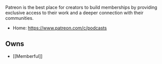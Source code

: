 Patreon is the best place for creators to build memberships by providing exclusive access to their work and a deeper connection with their communities.

* Home: https://www.patreon.com/c/podcasts

## Owns
* [[Memberful]]
